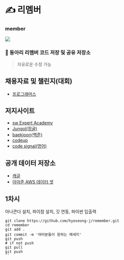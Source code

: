 # ✍️ 리멤버
### member

<a href="https://github.com/hyoseong-j/remember/graphs/contributors">
  <img src="https://contrib.rocks/image?repo=hyoseong-j/remember" />
</a>


### :mega: 동아리 리멤버 코드 저장 및 공유 저장소
> 자유로운 수정 가능
## 채용자료 및 챌린지(대회)
* [프로그래머스](https://programmers.co.kr/)  
## 저지사이트
* [sw Expert Academy](https://swexpertacademy.com/main/main.do)   
* [Jungol(정골)](http://jungol.co.kr/)
* [baekjoon{백준)](https://www.acmicpc.net/)
* [codeup](https://codeup.kr/)
* [code signal(영어)](https://codesignal.com/)

## 공개 데이터 저장소
* [캐글](https://www.kaggle.com/)
* [아마존 AWS 데이터 셋](https://registry.opendata.aws/)


## 1차시

아나콘다 설치, 파이참 설치, 깃 연동, 파이썬 입출력


```git
git clone https://github.com/hyoseong-j/remember.git
cd remember
git add .
git commit -m '여러분들이 원하는 메세지'
git push
# if not push
git pull
git push
``
